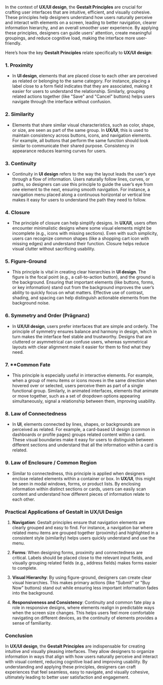 In the context of **UX/UI design**, the **Gestalt Principles** are crucial for crafting user interfaces that are intuitive, efficient, and visually cohesive. These principles help designers understand how users naturally perceive and interact with elements on a screen, leading to better navigation, clearer information hierarchy, and an overall smoother user experience. By applying these principles, designers can guide users' attention, create meaningful groupings, and reduce cognitive load, making the interface more user-friendly.

Here’s how the key **Gestalt Principles** relate specifically to **UX/UI design**:

### 1. **Proximity**
   - In **UI design**, elements that are placed close to each other are perceived as related or belonging to the same category. For instance, placing a label close to a form field indicates that they are associated, making it easier for users to understand the relationship. Similarly, grouping related actions together (like "Save" and "Cancel" buttons) helps users navigate through the interface without confusion.

### 2. **Similarity**
   - Elements that share similar visual characteristics, such as color, shape, or size, are seen as part of the same group. In **UX/UI**, this is used to maintain consistency across buttons, icons, and navigation elements. For example, all buttons that perform the same function should look similar to communicate their shared purpose. Consistency in appearance reduces learning curves for users.

### 3. **Continuity**
   - Continuity in **UI design** refers to the way the layout leads the user’s eye through a flow of information. Users naturally follow lines, curves, or paths, so designers can use this principle to guide the user’s eye from one element to the next, ensuring smooth navigation. For instance, a navigation menu placed along a continuous horizontal or vertical line makes it easy for users to understand the path they need to follow.

### 4. **Closure**
   - The principle of closure can help simplify designs. In **UX/UI**, users often encounter minimalistic designs where some visual elements might be incomplete (e.g., icons with missing sections). Even with such simplicity, users can recognize common shapes (like a shopping cart icon with missing edges) and understand their function. Closure helps reduce visual clutter without sacrificing usability.

### 5. **Figure-Ground**
   - This principle is vital in creating clear hierarchies in **UI design**. The figure is the focal point (e.g., a call-to-action button), and the ground is the background. Ensuring that important elements (like buttons, forms, or key information) stand out from the background improves the user’s ability to quickly focus on what matters. Effective use of contrast, shading, and spacing can help distinguish actionable elements from the background noise.

### 6. **Symmetry and Order (Prägnanz)**
   - In **UX/UI design**, users prefer interfaces that are simple and orderly. The principle of symmetry ensures balance and harmony in design, which in turn makes the interface feel stable and trustworthy. Designs that are cluttered or asymmetrical can confuse users, whereas symmetrical layouts with clear alignment make it easier for them to find what they need.

### 7. **Common Fate
   - This principle is especially useful in interactive elements. For example, when a group of menu items or icons moves in the same direction when hovered over or selected, users perceive them as part of a single functional group. Similarly, in animated interfaces, elements that animate or move together, such as a set of dropdown options appearing simultaneously, signal a relationship between them, improving usability.

### 8. **Law of Connectedness**
   - In **UI**, elements connected by lines, shapes, or backgrounds are perceived as related. For example, a card-based UI design (common in dashboards or profile pages) groups related content within a card. These visual boundaries make it easy for users to distinguish between different sections and understand that all the information within a card is related.

### 9. **Law of Enclosure / Common Region**
   - Similar to connectedness, this principle is applied when designers enclose related elements within a container or box. In **UX/UI**, this might be seen in modal windows, forms, or product lists. By enclosing information within distinct sections or cards, users can easily scan content and understand how different pieces of information relate to each other.

### Practical Applications of Gestalt in UX/UI Design
1. **Navigation**: Gestalt principles ensure that navigation elements are clearly grouped and easy to find. For instance, a navigation bar where related menu items are grouped together (proximity) and highlighted in a consistent style (similarity) helps users quickly understand and use the menu.

2. **Forms**: When designing forms, proximity and connectedness are critical. Labels should be placed close to the relevant input fields, and visually grouping related fields (e.g., address fields) makes forms easier to complete.

3. **Visual Hierarchy**: By using figure-ground, designers can create clear visual hierarchies. This makes primary actions (like "Submit" or "Buy Now" buttons) stand out while ensuring less important information fades into the background.

4. **Responsiveness and Consistency**: Continuity and common fate play a role in responsive designs, where elements realign in predictable ways when the screen size changes. This helps users feel more comfortable navigating on different devices, as the continuity of elements provides a sense of familiarity.

### Conclusion

In **UX/UI design**, the **Gestalt Principles** are indispensable for creating intuitive and visually pleasing interfaces. They allow designers to organize information in ways that align with how users naturally perceive and interact with visual content, reducing cognitive load and improving usability. By understanding and applying these principles, designers can craft experiences that feel seamless, easy to navigate, and visually cohesive, ultimately leading to better user satisfaction and engagement.